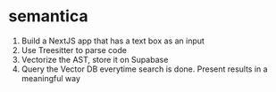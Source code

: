 # semantica

1. Build a NextJS app that has a text box as an input
2. Use Treesitter to parse code
3. Vectorize the AST, store it on Supabase
4. Query the Vector DB everytime search is done. Present results in a meaningful way 
